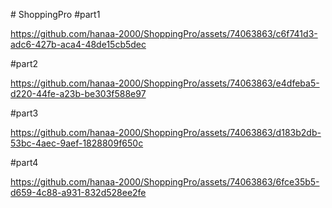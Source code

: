 #   S h o p p i n g P r o 
#part1

https://github.com/hanaa-2000/ShoppingPro/assets/74063863/c6f741d3-adc6-427b-aca4-48de15cb5dec


#part2


https://github.com/hanaa-2000/ShoppingPro/assets/74063863/e4dfeba5-d220-44fe-a23b-be303f588e97

#part3


https://github.com/hanaa-2000/ShoppingPro/assets/74063863/d183b2db-53bc-4aec-9aef-1828809f650c

#part4


https://github.com/hanaa-2000/ShoppingPro/assets/74063863/6fce35b5-d659-4c88-a931-832d528ee2fe

